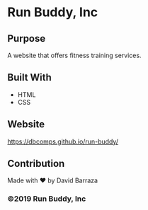 # Run Buddy, Inc

## Purpose
A website that offers fitness training services.

## Built With
* HTML
* CSS

## Website
https://dbcomps.github.io/run-buddy/

## Contribution
Made with ❤️ by David Barraza

### ©2019 Run Buddy, Inc

